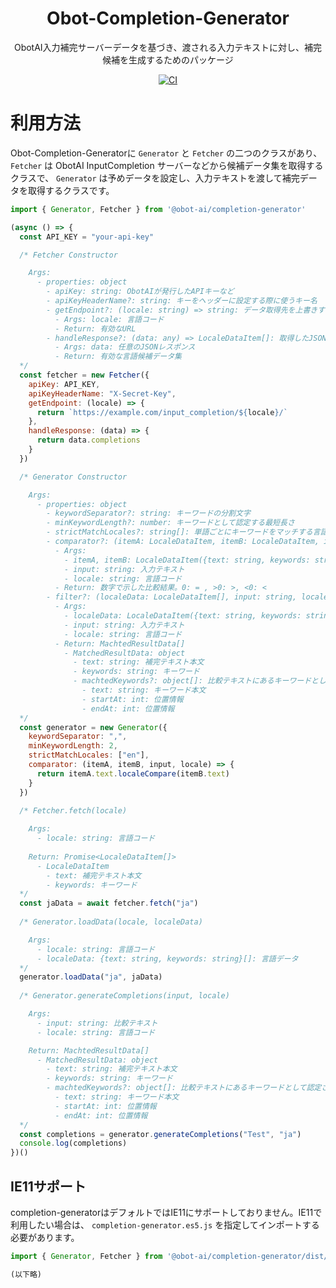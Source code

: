 <h1 align="center">
  Obot-Completion-Generator
</h1>

<p align="center">
  ObotAI入力補完サーバーデータを基づき、渡される入力テキストに対し、補完候補を生成するためのパッケージ
</p>

<div align="center">

[![CI](https://github.com/obot-ai/obot-completion-generator/actions/workflows/CI.yaml/badge.svg)](https://github.com/obot-ai/obot-completion-generator/actions/workflows/CI.yaml)

</div>

# 利用方法

Obot-Completion-Generatorに `Generator` と `Fetcher` の二つのクラスがあり、 `Fetcher` は ObotAI InputCompletion サーバーなどから候補データ集を取得するクラスで、 `Generator` は予めデータを設定し、入力テキストを渡して補完データを取得するクラスです。

```Javascript
import { Generator, Fetcher } from '@obot-ai/completion-generator'

(async () => {
  const API_KEY = "your-api-key"

  /* Fetcher Constructor

    Args:
      - properties: object
        - apiKey: string: ObotAIが発行したAPIキーなど
        - apiKeyHeaderName?: string: キーをヘッダーに設定する際に使うキー名
        - getEndpoint?: (locale: string) => string: データ取得先を上書きするためのメソッド
          - Args: locale: 言語コード
          - Return: 有効なURL
        - handleResponse?: (data: any) => LocaleDataItem[]: 取得したJSONデータの処理を上書きするためのメソッド
          - Args: data: 任意のJSONレスポンス
          - Return: 有効な言語候補データ集
  */
  const fetcher = new Fetcher({
    apiKey: API_KEY,
    apiKeyHeaderName: "X-Secret-Key",
    getEndpoint: (locale) => {
      return `https://example.com/input_completion/${locale}/`
    },
    handleResponse: (data) => {
      return data.completions
    }
  })

  /* Generator Constructor

    Args:
      - properties: object
        - keywordSeparator?: string: キーワードの分割文字
        - minKeywordLength?: number: キーワードとして認定する最短長さ
        - strictMatchLocales?: string[]: 単語ごとにキーワードをマッチする言語（指定していない言語コードは文字ごとにマッチを行う）
        - comparator?: (itemA: LocaleDataItem, itemB: LocaleDataItem, input: string, locale: string) => number: ソート用メソッド
          - Args:
            - itemA, itemB: LocaleDataItem({text: string, keywords: string}): object: 比較対象
            - input: string: 入力テキスト
            - locale: string: 言語コード
          - Return: 数字で示した比較結果。0: = , >0: >, <0: <
        - filter?: (localeData: LocaleDataItem[], input: string, locale: string) => MatchedResultData[]: 既存のマッチルールを上書きするメソッド
          - Args:
            - localeData: LocaleDataItem({text: string, keywords: string})[]: 該当言語の候補データ集
            - input: string: 入力テキスト
            - locale: string: 言語コード
          - Return: MachtedResultData[]
            - MatchedResultData: object
              - text: string: 補完テキスト本文
              - keywords: string: キーワード
              - machtedKeywords?: object[]: 比較テキストにあるキーワードとして認定された部分
                - text: string: キーワード本文
                - startAt: int: 位置情報
                - endAt: int: 位置情報
  */
  const generator = new Generator({
    keywordSeparator: ",",
    minKeywordLength: 2,
    strictMatchLocales: ["en"],
    comparator: (itemA, itemB, input, locale) => {
      return itemA.text.localeCompare(itemB.text)
    }
  })

  /* Fetcher.fetch(locale)
  
    Args:
      - locale: string: 言語コード
    
    Return: Promise<LocaleDataItem[]>
      - LocaleDataItem
        - text: 補完テキスト本文
        - keywords: キーワード
  */
  const jaData = await fetcher.fetch("ja")
  
  /* Generator.loadData(locale, localeData)

    Args: 
      - locale: string: 言語コード
      - localeData: {text: string, keywords: string}[]: 言語データ
  */
  generator.loadData("ja", jaData)
  
  /* Generator.generateCompletions(input, locale)

    Args:
      - input: string: 比較テキスト
      - locale: string: 言語コード

    Return: MachtedResultData[]
      - MatchedResultData: object
        - text: string: 補完テキスト本文
        - keywords: string: キーワード
        - machtedKeywords?: object[]: 比較テキストにあるキーワードとして認定された部分
          - text: string: キーワード本文
          - startAt: int: 位置情報
          - endAt: int: 位置情報
  */
  const completions = generator.generateCompletions("Test", "ja")
  console.log(completions)
})()
```

## IE11サポート

completion-generatorはデフォルトではIE11にサポートしておりません。IE11で利用したい場合は、 `completion-generator.es5.js` を指定してインポートする必要があります。

```Javascript
import { Generator, Fetcher } from '@obot-ai/completion-generator/dist/completion-generator.es5'

(以下略)
```